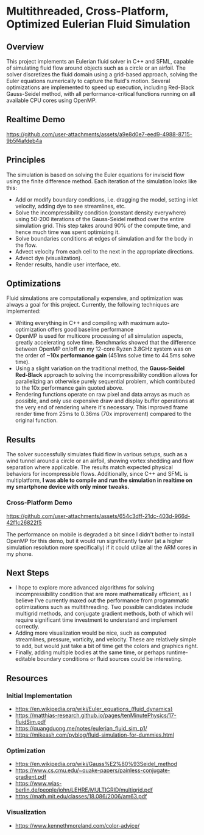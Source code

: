 # Multithreaded, Cross-Platform, Optimized Eulerian Fluid Simulation

## Overview
This project implements an Eulerian fluid solver in C++ and SFML, capable of simulating fluid flow around objects such as a circle or an airfoil. The solver discretizes the fluid domain using a grid-based approach, solving the Euler equations numerically to capture the fluid's motion. Several optimizations are implemented to speed up execution, including Red-Black Gauss-Seidel method, with all performance-critical functions running on all available CPU cores using OpenMP.

## Realtime Demo
https://github.com/user-attachments/assets/a9e8d0e7-eed9-4988-8715-9b5f4afdeb4a




## Principles
The simulation is based on solving the Euler equations for inviscid flow using the finite difference method. Each iteration of the simulation looks like this:
- Add or modify boundary conditions, i.e. dragging the model, setting inlet velocity, adding dye to see streamlines, etc.
- Solve the incompressibility condition (constant density everywhere) using 50-200 iterations of the Gauss-Seidel method over the entire simulation grid. This step takes around 90% of the compute time, and hence much time was spent optimizing it.
- Solve boundaries conditions at edges of simulation and for the body in the flow.
- Advect velocity from each cell to the next in the appropriate directions.
- Advect dye (visualization).
- Render results, handle user interface, etc.

## Optimizations
Fluid simulations are computationally expensive, and optimization was always a goal for this project. Currently, the following techniques are implemented:
- Writing everything in C++ and compiling with maximum auto-optimization offers good baseline performance
- OpenMP is used for multicore processing of all simulation aspects, greatly accelerating solve time. Benchmarks showed that the difference between OpenMP on/off on my 12-core Ryzen 3.8GHz system was on the order of **~10x performance gain** (451ms solve time to 44.5ms solve time).
- Using a slight variation on the traditional method, the **Gauss-Seidel Red-Black** approach to solving the incompressibility condition allows for parallelizing an otherwise purely sequential problem, which contributed to the 10x performance gain quoted above.
- Rendering functions operate on raw pixel and data arrays as much as possible, and only use expensive draw and display buffer operations at the very end of rendering where it's necessary. This improved frame render time from 25ms to 0.36ms (70x improvement) compared to the original function.

## Results
The solver successfully simulates fluid flow in various setups, such as a wind tunnel around a circle or an airfoil, showing vortex shedding and flow separation where applicable. The results match expected physical behaviors for incompressible flows. Additionally, since C++ and SFML is multiplatform, **I was able to compile and run the simulation in realtime on my smartphone device with only minor tweaks.**

### Cross-Platform Demo

https://github.com/user-attachments/assets/654c3dff-21dc-403d-966d-42f1c26822f5

The performance on mobile is degraded a bit since I didn't bother to install OpenMP for this demo, but it would run significantly faster (at a higher simulation resolution more specifically) if it could utilize all the ARM cores in my phone.

## Next Steps
- I hope to explore more advanced algorithms for solving incompressibility condition that are more mathematically efficient, as I believe I've currently maxed out the performance from programmatic optimizations such as multithreading. Two possible candidates include multigrid methods, and conjugate gradient methods, both of which will require significant time investment to understand and implement correctly.
- Adding more visualization would be nice, such as computed streamlines, pressure, vorticity, and velocity. These are relatively simple to add, but would just take a bit of time get the colors and graphics right.
- Finally, adding multiple bodies at the same time, or perhaps runtime-editable boundary conditions or fluid sources could be interesting.

## Resources
### Initial Implementation
- https://en.wikipedia.org/wiki/Euler_equations_(fluid_dynamics)
- https://matthias-research.github.io/pages/tenMinutePhysics/17-fluidSim.pdf
- https://quangduong.me/notes/eulerian_fluid_sim_p1/
- https://mikeash.com/pyblog/fluid-simulation-for-dummies.html

### Optimization
- https://en.wikipedia.org/wiki/Gauss%E2%80%93Seidel_method
- https://www.cs.cmu.edu/~quake-papers/painless-conjugate-gradient.pdf
- https://www.wias-berlin.de/people/john/LEHRE/MULTIGRID/multigrid.pdf
- https://math.mit.edu/classes/18.086/2006/am63.pdf

### Visualization
- https://www.kennethmoreland.com/color-advice/

